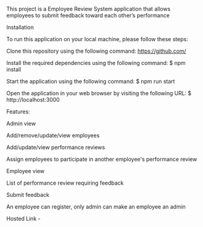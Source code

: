 This project is a Employee Review System application that allows employees to submit feedback toward each other’s performance

Installation

To run this application on your local machine, please follow these steps:

Clone this repository using the following command: https://github.com/

Install the required dependencies using the following command: $ npm install

Start the application using the following command: $ npm run start

Open the application in your web browser by visiting the following URL: $ http://localhost:3000

Features:

Admin view

Add/remove/update/view employees

Add/update/view performance reviews

Assign employees to participate in another employee's performance review


Employee view

List of performance review requiring feedback

Submit feedback

An employee can register, only admin can make an employee an admin

Hosted Link - 
